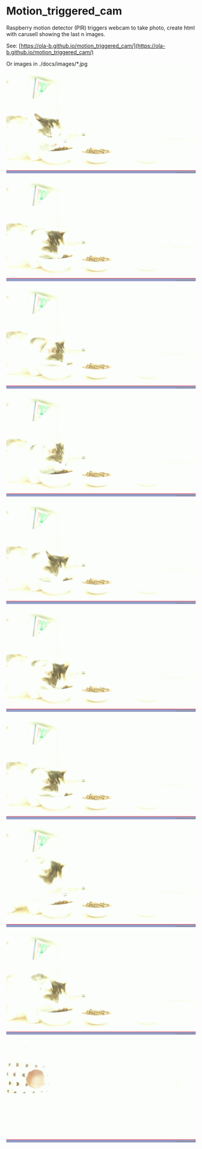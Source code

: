 # Motion_triggered_cam
Raspberry motion detector (PIR) triggers webcam to take photo, create html with carusell showing the last n images.

See: [https://ola-b.github.io/motion_triggered_cam/](https://ola-b.github.io/motion_triggered_cam/)


Or images in ./docs/images/*.jpg
![2021-07-22T08:08:18.jpg](https://github.com/Ola-B/motion_triggered_cam/blob/main/docs/images/2021-07-22T08:08:18.jpg "2021-07-22T08:08:18.jpg")
![2021-07-22T08:08:27.jpg](https://github.com/Ola-B/motion_triggered_cam/blob/main/docs/images/2021-07-22T08:08:27.jpg "2021-07-22T08:08:27.jpg")
![2021-07-22T08:08:36.jpg](https://github.com/Ola-B/motion_triggered_cam/blob/main/docs/images/2021-07-22T08:08:36.jpg "2021-07-22T08:08:36.jpg")
![2021-07-22T08:08:44.jpg](https://github.com/Ola-B/motion_triggered_cam/blob/main/docs/images/2021-07-22T08:08:44.jpg "2021-07-22T08:08:44.jpg")
![2021-07-22T08:08:52.jpg](https://github.com/Ola-B/motion_triggered_cam/blob/main/docs/images/2021-07-22T08:08:52.jpg "2021-07-22T08:08:52.jpg")
![2021-07-22T08:09:00.jpg](https://github.com/Ola-B/motion_triggered_cam/blob/main/docs/images/2021-07-22T08:09:00.jpg "2021-07-22T08:09:00.jpg")
![2021-07-22T08:09:09.jpg](https://github.com/Ola-B/motion_triggered_cam/blob/main/docs/images/2021-07-22T08:09:09.jpg "2021-07-22T08:09:09.jpg")
![2021-07-22T08:09:17.jpg](https://github.com/Ola-B/motion_triggered_cam/blob/main/docs/images/2021-07-22T08:09:17.jpg "2021-07-22T08:09:17.jpg")
![2021-07-22T08:09:26.jpg](https://github.com/Ola-B/motion_triggered_cam/blob/main/docs/images/2021-07-22T08:09:26.jpg "2021-07-22T08:09:26.jpg")
![2021-07-22T09:09:27.jpg](https://github.com/Ola-B/motion_triggered_cam/blob/main/docs/images/2021-07-22T09:09:27.jpg "2021-07-22T09:09:27.jpg")
